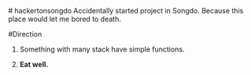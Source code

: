 </HTML>
# hackertonsongdo
Accidentally started project in Songdo. Because this place would let me bored to death.

#Direction
1. Something with many stack have simple functions. 

2. <b>Eat well.</b>
</HTML>
